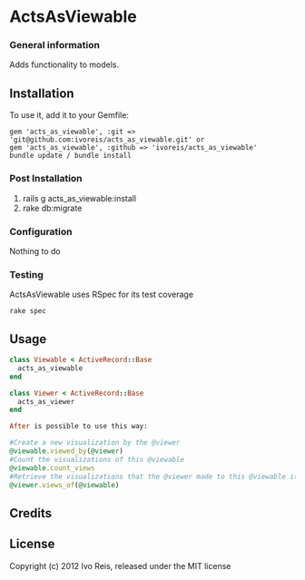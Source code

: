 # ActsAsViewable

### General information

Adds functionality to models.

## Installation

To use it, add it to your Gemfile:

    gem 'acts_as_viewable', :git => 'git@github.com:ivoreis/acts_as_viewable.git' or
    gem 'acts_as_viewable', :github => 'ivoreis/acts_as_viewable'
    bundle update / bundle install

### Post Installation

1. rails g acts_as_viewable:install
2. rake db:migrate


### Configuration

Nothing to do


### Testing

ActsAsViewable uses RSpec for its test coverage

    rake spec

## Usage

```ruby
class Viewable < ActiveRecord::Base
  acts_as_viewable
end

class Viewer < ActiveRecord::Base
  acts_as_viewer
end

After is possible to use this way:

#Create a new visualization by the @viewer
@viewable.viewed_by(@viewer)
#Count the visualizations of this @viewable
@viewable.count_views
#Retrieve the visualizations that the @viewer made to this @viewable item
@viewer.views_of(@viewable)
```



## Credits


## License
Copyright (c) 2012 Ivo Reis, released under the MIT license

